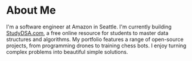 # About Me

I'm a software engineer at Amazon in Seattle. I'm currently building [StudyDSA.com](https://studydsa.com/), a free online resource for students to master data structures and algorithms. My portfolio features a range of open-source projects, from programming drones to training chess bots. I enjoy turning complex problems into beautiful simple solutions.
